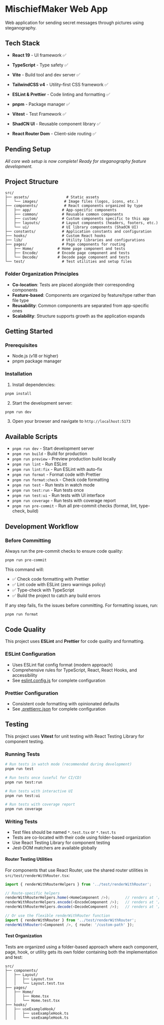 # MischiefMaker Web App

Web application for sending secret messages through pictures using steganography.

## Tech Stack

- **React 19** - UI framework ✅
- **TypeScript** - Type safety ✅
- **Vite** - Build tool and dev server ✅
- **TailwindCSS v4** - Utility-first CSS framework ✅
- **ESLint & Prettier** - Code linting and formatting ✅
- **pnpm** - Package manager ✅
- **Vitest** - Test Framework ✅

- **ShadCN UI** - Reusable component library ✅
- **React Router Dom** - Client-side routing ✅

## Pending Setup

_All core web setup is now complete! Ready for steganography feature development._

## Project Structure

```
src/
├── assets/                 # Static assets
│   └── images/            # Image files (logos, icons, etc.)
├── components/            # React components organized by type
│   ├── app/              # App-specific components
│   ├── common/           # Reusable common components
│   ├── custom/           # Custom components specific to this app
│   ├── layouts/          # Layout components (headers, footers, etc.)
│   └── ui/               # UI library components (ShadCN UI)
├── constants/            # Application constants and configuration
├── hooks/                # Custom React hooks
├── lib/                  # Utility libraries and configurations
├── pages/                # Page components for routing
│   ├── Home/           # Home page component and tests
│   ├── Encode/         # Encode page component and tests
│   └── Decode/         # Decode page component and tests
└── test/                 # Test utilities and setup files
```

### Folder Organization Principles

- **Co-location**: Tests are placed alongside their corresponding components
- **Feature-based**: Components are organized by feature/type rather than file type
- **Reusability**: Common components are separated from app-specific ones
- **Scalability**: Structure supports growth as the application expands

## Getting Started

### Prerequisites

- Node.js (v18 or higher)
- pnpm package manager

### Installation

1. Install dependencies:

```bash
pnpm install
```

2. Start the development server:

```bash
pnpm run dev
```

3. Open your browser and navigate to `http://localhost:5173`

## Available Scripts

- `pnpm run dev` - Start development server
- `pnpm run build` - Build for production
- `pnpm run preview` - Preview production build locally
- `pnpm run lint` - Run ESLint
- `pnpm run lint:fix` - Run ESLint with auto-fix
- `pnpm run format` - Format code with Prettier
- `pnpm run format:check` - Check code formatting
- `pnpm run test` - Run tests in watch mode
- `pnpm run test:run` - Run tests once
- `pnpm run test:ui` - Run tests with UI interface
- `pnpm run coverage` - Run tests with coverage report
- `pnpm run pre-commit` - Run all pre-commit checks (format, lint, type-check, build)

## Development Workflow

### Before Committing

Always run the pre-commit checks to ensure code quality:

```bash
pnpm run pre-commit
```

This command will:

- ✅ Check code formatting with Prettier
- ✅ Lint code with ESLint (zero warnings policy)
- ✅ Type-check with TypeScript
- ✅ Build the project to catch any build errors

If any step fails, fix the issues before committing. For formatting issues, run:

```bash
pnpm run format
```

## Code Quality

This project uses **ESLint** and **Prettier** for code quality and formatting.

### ESLint Configuration

- Uses ESLint flat config format (modern approach)
- Comprehensive rules for TypeScript, React, React Hooks, and accessibility
- See [eslint.config.js](eslint.config.js) for complete configuration

### Prettier Configuration

- Consistent code formatting with opinionated defaults
- See [.prettierrc.json](.prettierrc.json) for complete configuration

## Testing

This project uses **Vitest** for unit testing with React Testing Library for component testing.

### Running Tests

```bash
# Run tests in watch mode (recommended during development)
pnpm run test

# Run tests once (useful for CI/CD)
pnpm run test:run

# Run tests with interactive UI
pnpm run test:ui

# Run tests with coverage report
pnpm run coverage
```

### Writing Tests

- Test files should be named `*.test.tsx` or `*.test.ts`
- Tests are co-located with their code using folder-based organization
- Use React Testing Library for component testing
- Jest-DOM matchers are available globally

#### Router Testing Utilities

For components that use React Router, use the shared router utilities in `src/test/renderWithRouter.tsx`:

```typescript
import { renderWithRouterHelpers } from '../test/renderWithRouter';

// Route-specific helpers
renderWithRouterHelpers.home(<HomeComponent />);       // renders at '/'
renderWithRouterHelpers.encode(<EncodeComponent />);   // renders at '/encode'
renderWithRouterHelpers.decode(<DecodeComponent />);   // renders at '/decode'

// Or use the flexible renderWithRouter function
import { renderWithRouter } from '../test/renderWithRouter';
renderWithRouter(<Component />, { route: '/custom-path' });
```

#### Test Organization

Tests are organized using a folder-based approach where each component, page, hook, or utility gets its own folder containing both the implementation and test:

```
src/
├── components/
│   ├── Layout/
│   │   ├── Layout.tsx
│   │   └── Layout.test.tsx
├── pages/
│   ├── Home/
│   │   ├── Home.tsx
│   │   └── Home.test.tsx
├── hooks/
│   ├── useExampleHook/
│   │   ├── useExampleHook.ts
│   │   └── useExampleHook.ts
```
